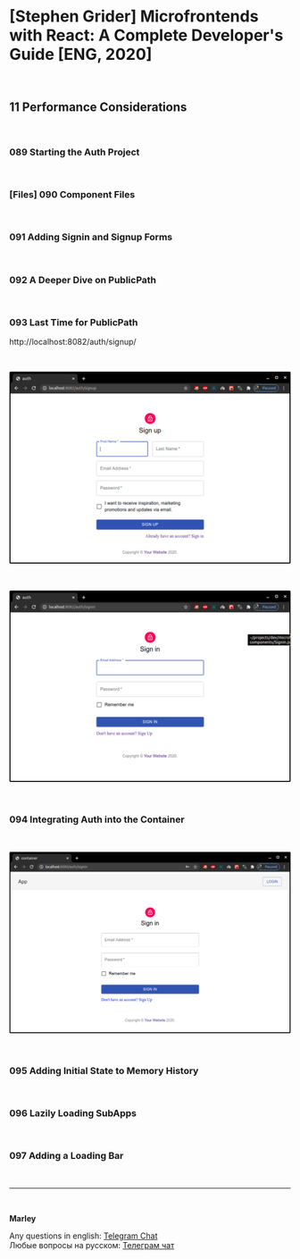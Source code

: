 # [Stephen Grider] Microfrontends with React: A Complete Developer's Guide [ENG, 2020]

<br/>

## 11 Performance Considerations

<br/>

### 089 Starting the Auth Project

<br/>

### [Files] 090 Component Files

<br/>

### 091 Adding Signin and Signup Forms

<br/>

### 092 A Deeper Dive on PublicPath

<br/>

### 093 Last Time for PublicPath

http://localhost:8082/auth/signup/

<br/>

![Application](/img/pic-m11-p01.png?raw=true)

<br/>

![Application](/img/pic-m11-p02.png?raw=true)

<br/>

### 094 Integrating Auth into the Container

<br/>

![Application](/img/pic-m11-p03.png?raw=true)

<br/>

### 095 Adding Initial State to Memory History

<br/>

### 096 Lazily Loading SubApps

<br/>

### 097 Adding a Loading Bar

<br/>

---

<br/>

**Marley**

Any questions in english: <a href="https://jsdev.org/chat/">Telegram Chat</a>  
Любые вопросы на русском: <a href="https://jsdev.ru/chat/">Телеграм чат</a>
